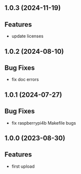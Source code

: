 ## 1.0.3 (2024-11-19)

## Features

- update licenses

## 1.0.2 (2024-08-10)

## Bug Fixes

- fix doc errors

## 1.0.1 (2024-07-27)

## Bug Fixes

- fix raspberrypi4b Makefile bugs

## 1.0.0 (2023-08-30)

## Features

- first upload